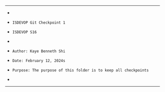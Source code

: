 **********************************************************************
*
*     ISDEVOP Git Checkpoint 1
*     ISDEVOP S16
*     
*     Author: Kaye Benneth Shi
*     Date: February 12, 2024s
*     Purpose: The purpose of this folder is to keep all checkpoints
*
**********************************************************************
